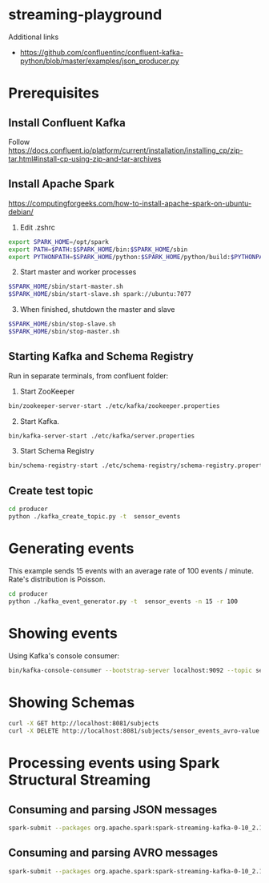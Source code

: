 # streaming-playground

Additional links
* https://github.com/confluentinc/confluent-kafka-python/blob/master/examples/json_producer.py

# Prerequisites

## Install Confluent Kafka

Follow https://docs.confluent.io/platform/current/installation/installing_cp/zip-tar.html#install-cp-using-zip-and-tar-archives

## Install Apache Spark

https://computingforgeeks.com/how-to-install-apache-spark-on-ubuntu-debian/

1) Edit .zshrc

```bash
export SPARK_HOME=/opt/spark
export PATH=$PATH:$SPARK_HOME/bin:$SPARK_HOME/sbin
export PYTHONPATH=$SPARK_HOME/python:$SPARK_HOME/python/build:$PYTHONPATH
```

2) Start master and worker processes

```bash
$SPARK_HOME/sbin/start-master.sh
$SPARK_HOME/sbin/start-slave.sh spark://ubuntu:7077
```

3) When finished, shutdown the master and slave
```bash
$SPARK_HOME/sbin/stop-slave.sh
$SPARK_HOME/sbin/stop-master.sh
```

## Starting Kafka and Schema Registry

Run in separate terminals, from confluent folder: 

1) Start ZooKeeper

```bash
bin/zookeeper-server-start ./etc/kafka/zookeeper.properties
```
2) Start Kafka.

```bash
bin/kafka-server-start ./etc/kafka/server.properties
```

3) Start Schema Registry
```bash
bin/schema-registry-start ./etc/schema-registry/schema-registry.properties
```

## Create test topic

```bash
cd producer
python ./kafka_create_topic.py -t  sensor_events
```



# Generating events

This example sends 15 events with an average rate of 100 events / minute. Rate's distribution is Poisson.

```bash
cd producer
python ./kafka_event_generator.py -t  sensor_events -n 15 -r 100
```

# Showing events

Using Kafka's console consumer:

```bash
bin/kafka-console-consumer --bootstrap-server localhost:9092 --topic sensor_events --from-beginning
```

# Showing Schemas

```bash
curl -X GET http://localhost:8081/subjects
curl -X DELETE http://localhost:8081/subjects/sensor_events_avro-value


```

# Processing events using Spark Structural Streaming


## Consuming and parsing JSON messages

```bash
spark-submit --packages org.apache.spark:spark-streaming-kafka-0-10_2.12:3.3.1,org.apache.spark:spark-sql-kafka-0-10_2.12:3.3.1,org.apache.spark:spark-avro_2.12:3.3.1 ./spark_stream_kafka_json.py
```

## Consuming and parsing AVRO messages
```bash
spark-submit --packages org.apache.spark:spark-streaming-kafka-0-10_2.12:3.3.1,org.apache.spark:spark-sql-kafka-0-10_2.12:3.3.1,org.apache.spark:spark-avro_2.12:3.3.1 ./spark_stream_kafka_avro.py

```